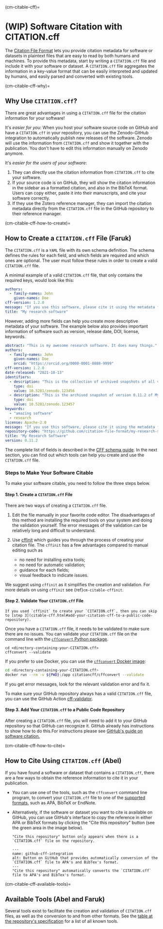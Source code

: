(cm-citable-cff)=
# (WIP) Software Citation with CITATION.cff

The [Citation File Format](https://citation-file-format.github.io) lets you provide citation metadata for software or datasets in plaintext files that are easy to read by both humans and machines.
To provide this metadata, start by writing a `CITATION.cff` file and include it with your software or dataset.
A `CITATION.cff` file aggregates the information in a key-value format that can be easily interpreted and updated by humans, and easily parsed and converted with existing tools.

(cm-citable-cff-why)=
## Why Use `CITATION.cff`?

There are great advantages in using a `CITATION.cff` file for the citation information for your software!

It's *easier for you*: When you host your software source code on GitHub and have a `CITATION.cff` in your repository, you can use the Zenodo-GitHub integration to automatically publish new releases of the software. Zenodo will use the information from `CITATION.cff` and show it together with the publication. You don't have to edit this information manually on Zenodo anymore.

It's *easier for the users of your software*:
1. They can directly use the citation information from `CITATION.cff` to cite your software.
2. If your source code is on GitHub, they will show the citation information in the sidebar as a formatted citation, and also in the BibTeX format. Users can copy either, paste it into their manuscripts, and cite your software correctly.
3. If they use the Zotero reference manager, they can import the citation metadata directly from the `CITATION.cff` file in the GitHub repository to their reference manager.

(cm-citable-cff-how-to-create)=
## How to Create a `CITATION.cff` File (Faruk)

The `CITATION.cff` is a `YAML` file with its own schema definition. The schema defines the rules for each field, and which fields are required and which ones are optional. The user must follow these rules in order to create a valid `CITATION.cff` file.

A minimal example of a valid `CITATION.cff` file, that only contains the required keys, would look like this:

```yaml
authors:
  - family-names: John
    given-names: Doe
cff-version: 1.2.0
message: "If you use this software, please cite it using the metadata from this file."
title: "My research software"
```

However, adding more fields can help you create more descriptive metadata of your software. The example below also provides important information of software such as version, release date, DOI, license, keywords.

```yaml
abstract: "This is my awesome research software. It does many things."
authors:
  - family-names: John
    given-names: Doe
    orcid: "https://orcid.org/0000-0001-8888-9999"
cff-version: 1.2.0
date-released: "2021-10-13"
identifiers:
  - description: "This is the collection of archived snapshots of all versions of My Research Software"
    type: doi
    value: 10.5281/zenodo.123456
  - description: "This is the archived snapshot of version 0.11.2 of My Research Software"
    type: doi
    value: 10.5281/zenodo.123457
keywords:
  - "amazing software"
  - research
license: Apache-2.0
message: "If you use this software, please cite it using the metadata from this file."
repository-code: "https://github.com/citation-file-format/my-research-software"
title: "My Research Software"
version: 0.11.2
```

The complete list of fields is described in the [CFF schema guide](https://github.com/citation-file-format/citation-file-format/blob/main/schema-guide.md). In the next section, you can find out which tools can help you create and use the `CITATION.cff` file.

### Steps to Make Your Software Citable

To make your software citable, you need to follow the three steps below.

#### Step 1. Create a `CITATION.cff` File

There are two ways of creating a `CITATION.cff` file.

1. Edit the file manually in your favorite code editor. The disadvantages of this method are installing the required tools on your system and doing the validation yourself. The error messages of the validation can be relatively long and difficult to understand.

2. Use [cffinit](https://citation-file-format.github.io/cff-initializer-javascript/) which guides you through the process of creating your citation file. The `cffinit` has a few advantages compared to manual editing such as

    - no need for installing extra tools;
    - no need for automatic validation;
    - guidance for each fields;
    - visual feedback to indicate issues.

We suggest using `cffinit` as it simplifies the creation and validation. For more details on using `cffinit` see {ref}`cm-citable-cffinit`.

#### Step 2. Validate Your `CITATION.cff` File

```{note}
If you used `cffinit` to create your `CITATION.cff`, then you can skip to [step 3](citable-cff.html#add-your-citation-cff-to-a-public-code-repository).
```

Once you have a `CITATION.cff` file, it needs to be validated to make sure there are no issues. You can validate your `CITATION.cff` file on the command line with the [`cffconvert` Python package](https://pypi.org/project/cffconvert/).

```shell
cd <directory-containing-your-CITATION.cff>
cffconvert --validate
```

If you prefer to use Docker, you can use the [`cffconvert` Docker image](https://hub.docker.com/r/citationcff/cffconvert):

```bash
cd <directory-containing-your-CITATION.cff>
docker run --rm -v ${PWD}:/app citationcff/cffconvert --validate
```

If you get error messages, look for the relevant validation error and fix it.

To make sure your GitHub repository always has a valid `CITATION.cff` file, you can use the GitHub Action [cff-validator](https://github.com/marketplace/actions/cff-validator).

#### Step 3. Add Your `CITATION.cff` to a Public Code Repository

After creating a `CITATION.cff` file, you will need to add it to your GitHub repository so that GitHub can recognize it. GitHub already has instructions to show how to do this.For instructions please see [GitHub's guide on software citation.](https://docs.github.com/en/repositories/managing-your-repositorys-settings-and-features/customizing-your-repository/about-citation-files)

(cm-citable-cff-how-to-cite)=
## How to Cite Using `CITATION.cff` (Abel)

If you have found a software or dataset that contains a `CITATION.cff`, there are a few ways to obtain the reference information to cite it in your publication.

- You can use one of the tools, such as the `cffconvert` command line program, to convert your `CITATION.cff` file to one of the [supported formats](https://github.com/citation-file-format/cff-converter-python#supported-output-formats), such as APA, BibTeX or EndNote.

- Alternatively, if the software or dataset you want to cite is available on GitHub, you can use GitHub's interface to copy the reference in either APA or BibTeX formats by clicking the "Cite this repository" button (see the green area in the image below).

  ```{note}
  "Cite this repository" button only appears when there is a `CITATION.cff` file on the repository.
  ```

  ```{figure} ../../figures/github-cff-integration.jpg
  ---
  name: github-cff-integration
  alt: Button on GitHub that provides automatically conversion of the `CITATION.cff` file to APA's and BibTex's format.
  ---
  "Cite this repository" automatically converts the `CITATION.cff` file to APA's and BibTex's format.
  ```

(cm-citable-cff-available-tools)=
## Available Tools (Abel and Faruk)

Several tools exist to facilitate the creation and validation of `CITATION.cff` files, as well as the conversion to and from other formats.
See the [table at the repository's specification](https://github.com/citation-file-format/citation-file-format#tools-to-work-with-citationcff-files-wrench) for a list of all known tools.

<!--
Below we list a few of the main ones.

### cffinit

The web application [cffinit](https://citation-file-format.github.io/cff-initializer-javascript/) provides an interactive way of creating a `CITATION.cff` file online.
The app provides a simple interface to create your first `CITATION.cff` file.
You can use it to add the bare minimum of information or you can add optional, but very important, fields, like the DOI, code repository, release date, etc.
This approach is recommended due to having validation built-in.

### cffconvert

[cffconvert](https://github.com/citation-file-format/cff-converter-python) is a command line program to validate and convert `CITATION.cff` files.
It can be used to convert to other formats, like BibTex, EndNote, and Zenodo, as well as validate `CITATION.cff` files locally or in GitHub repositories.
-->